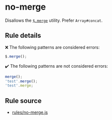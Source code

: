 # no-merge

Disallows the [`$.merge`](https://api.jquery.com/jQuery.merge/) utility. Prefer `Array#concat`.

## Rule details

❌ The following patterns are considered errors:
```js
$.merge();
```

✔️ The following patterns are not considered errors:
```js
merge();
'test'.merge();
'test'.merge;
```
## Rule source

* [rules/no-merge.js](../rules/no-merge.js)
